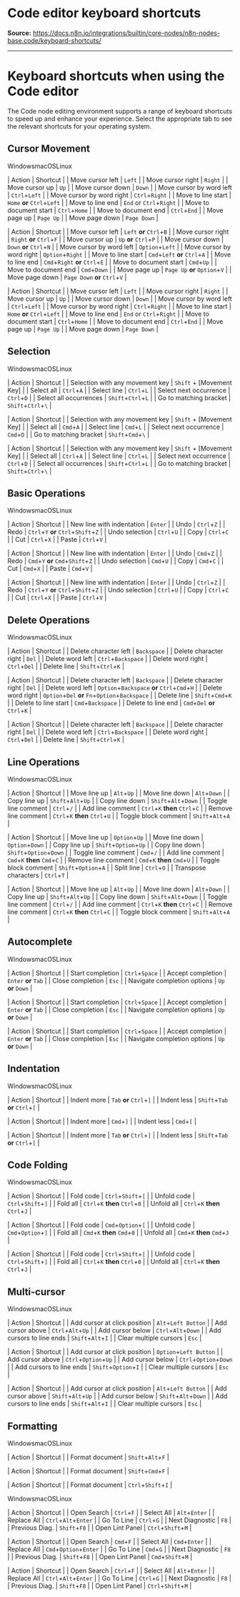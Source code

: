 # Code editor keyboard shortcuts

**Source:** https://docs.n8n.io/integrations/builtin/core-nodes/n8n-nodes-base.code/keyboard-shortcuts/

---

# Keyboard shortcuts when using the Code editor

The Code node editing environment supports a range of keyboard shortcuts to speed up and enhance your experience. Select the appropriate tab to see the relevant shortcuts for your operating system.

## Cursor Movement

WindowsmacOSLinux

| Action | Shortcut |
| Move cursor left | `Left` |
| Move cursor right | `Right` |
| Move cursor up | `Up` |
| Move cursor down | `Down` |
| Move cursor by word left | `Ctrl`+`Left` |
| Move cursor by word right | `Ctrl`+`Right` |
| Move to line start | `Home` **or** `Ctrl`+`Left` |
| Move to line end | `End` or `Ctrl`+`Right` |
| Move to document start | `Ctrl`+`Home` |
| Move to document end | `Ctrl`+`End` |
| Move page up | `Page Up` |
| Move page down | `Page Down` |

| Action | Shortcut |
| Move cursor left | `Left` **or** `Ctrl`+`B` |
| Move cursor right | `Right` **or** `Ctrl`+`F` |
| Move cursor up | `Up` **or** `Ctrl`+`P` |
| Move cursor down | `Down` **or** `Ctrl`+`N` |
| Move cursor by word left | `Option`+`Left` |
| Move cursor by word right | `Option`+`Right` |
| Move to line start | `Cmd`+`Left` **or** `Ctrl`+`A` |
| Move to line end | `Cmd`+`Right` **or** `Ctrl`+`E` |
| Move to document start | `Cmd`+`Up` |
| Move to document end | `Cmd`+`Down` |
| Move page up | `Page Up` **or** `Option`+`V` |
| Move page down | `Page Down` **or** `Ctrl`+`V` |

| Action | Shortcut |
| Move cursor left | `Left` |
| Move cursor right | `Right` |
| Move cursor up | `Up` |
| Move cursor down | `Down` |
| Move cursor by word left | `Ctrl`+`Left` |
| Move cursor by word right | `Ctrl`+`Right` |
| Move to line start | `Home` **or** `Ctrl`+`Left` |
| Move to line end | `End` or `Ctrl`+`Right` |
| Move to document start | `Ctrl`+`Home` |
| Move to document end | `Ctrl`+`End` |
| Move page up | `Page Up` |
| Move page down | `Page Down` |

## Selection

WindowsmacOSLinux

| Action | Shortcut |
| Selection with any movement key | `Shift` + [Movement Key] |
| Select all | `Ctrl`+`A` |
| Select line | `Ctrl`+`L` |
| Select next occurrence | `Ctrl`+`D` |
| Select all occurrences | `Shift`+`Ctrl`+`L` |
| Go to matching bracket | `Shift`+`Ctrl`+`\` |

| Action | Shortcut |
| Selection with any movement key | `Shift` + [Movement Key] |
| Select all | `Cmd`+`A` |
| Select line | `Cmd`+`L` |
| Select next occurrence | `Cmd`+`D` |
| Go to matching bracket | `Shift`+`Cmd`+`\` |

| Action | Shortcut |
| Selection with any movement key | `Shift` + [Movement Key] |
| Select all | `Ctrl`+`A` |
| Select line | `Ctrl`+`L` |
| Select next occurrence | `Ctrl`+`D` |
| Select all occurrences | `Shift`+`Ctrl`+`L` |
| Go to matching bracket | `Shift`+`Ctrl`+`\` |

## Basic Operations

WindowsmacOSLinux

| Action | Shortcut |
| New line with indentation | `Enter` |
| Undo | `Ctrl`+`Z` |
| Redo | `Ctrl`+`Y` **or** `Ctrl`+`Shift`+`Z` |
| Undo selection | `Ctrl`+`U` |
| Copy | `Ctrl`+`C` |
| Cut | `Ctrl`+`X` |
| Paste | `Ctrl`+`V` |

| Action | Shortcut |
| New line with indentation | `Enter` |
| Undo | `Cmd`+`Z` |
| Redo | `Cmd`+`Y` **or** `Cmd`+`Shift`+`Z` |
| Undo selection | `Cmd`+`U` |
| Copy | `Cmd`+`C` |
| Cut | `Cmd`+`X` |
| Paste | `Cmd`+`V` |

| Action | Shortcut |
| New line with indentation | `Enter` |
| Undo | `Ctrl`+`Z` |
| Redo | `Ctrl`+`Y` **or** `Ctrl`+`Shift`+`Z` |
| Undo selection | `Ctrl`+`U` |
| Copy | `Ctrl`+`C` |
| Cut | `Ctrl`+`X` |
| Paste | `Ctrl`+`V` |

## Delete Operations

WindowsmacOSLinux

| Action | Shortcut |
| Delete character left | `Backspace` |
| Delete character right | `Del` |
| Delete word left | `Ctrl`+`Backspace` |
| Delete word right | `Ctrl`+`Del` |
| Delete line | `Shift`+`Ctrl`+`K` |

| Action | Shortcut |
| Delete character left | `Backspace` |
| Delete character right | `Del` |
| Delete word left | `Option`+`Backspace` **or** `Ctrl`+`Cmd`+`H` |
| Delete word right | `Option`+`Del` **or** `Fn`+`Option`+`Backspace` |
| Delete line | `Shift`+`Cmd`+`K` |
| Delete to line start | `Cmd`+`Backspace` |
| Delete to line end | `Cmd`+`Del` **or** `Ctrl`+`K` |

| Action | Shortcut |
| Delete character left | `Backspace` |
| Delete character right | `Del` |
| Delete word left | `Ctrl`+`Backspace` |
| Delete word right | `Ctrl`+`Del` |
| Delete line | `Shift`+`Ctrl`+`K` |

## Line Operations

WindowsmacOSLinux

| Action | Shortcut |
| Move line up | `Alt`+`Up` |
| Move line down | `Alt`+`Down` |
| Copy line up | `Shift`+`Alt`+`Up` |
| Copy line down | `Shift`+`Alt`+`Down` |
| Toggle line comment | `Ctrl`+`/` |
| Add line comment | `Ctrl`+`K` **then** `Ctrl`+`C` |
| Remove line comment | `Ctrl`+`K` **then** `Ctrl`+`U` |
| Toggle block comment | `Shift`+`Alt`+`A` |

| Action | Shortcut |
| Move line up | `Option`+`Up` |
| Move line down | `Option`+`Down` |
| Copy line up | `Shift`+`Option`+`Up` |
| Copy line down | `Shift`+`Option`+`Down` |
| Toggle line comment | `Cmd`+`/` |
| Add line comment | `Cmd`+`K` **then** `Cmd`+`C` |
| Remove line comment | `Cmd`+`K` **then** `Cmd`+`U` |
| Toggle block comment | `Shift`+`Option`+`A` |
| Split line | `Ctrl`+`O` |
| Transpose characters | `Ctrl`+`T` |

| Action | Shortcut |
| Move line up | `Alt`+`Up` |
| Move line down | `Alt`+`Down` |
| Copy line up | `Shift`+`Alt`+`Up` |
| Copy line down | `Shift`+`Alt`+`Down` |
| Toggle line comment | `Ctrl`+`/` |
| Add line comment | `Ctrl`+`K` **then** `Ctrl`+`C` |
| Remove line comment | `Ctrl`+`K` **then** `Ctrl`+`C` |
| Toggle block comment | `Shift`+`Alt`+`A` |

## Autocomplete

WindowsmacOSLinux

| Action | Shortcut |
| Start completion | `Ctrl`+`Space` |
| Accept completion | `Enter` **or** `Tab` |
| Close completion | `Esc` |
| Navigate completion options | `Up` **or** `Down` |

| Action | Shortcut |
| Start completion | `Ctrl`+`Space` |
| Accept completion | `Enter` **or** `Tab` |
| Close completion | `Esc` |
| Navigate completion options | `Up` **or** `Down` |

| Action | Shortcut |
| Start completion | `Ctrl`+`Space` |
| Accept completion | `Enter` **or** `Tab` |
| Close completion | `Esc` |
| Navigate completion options | `Up` **or** `Down` |

## Indentation

WindowsmacOSLinux

| Action | Shortcut |
| Indent more | `Tab` **or** `Ctrl`+`]` |
| Indent less | `Shift`+`Tab` **or** `Ctrl`+`[` |

| Action | Shortcut |
| Indent more | `Cmd`+`]` |
| Indent less | `Cmd`+`[` |

| Action | Shortcut |
| Indent more | `Tab` **or** `Ctrl`+`]` |
| Indent less | `Shift`+`Tab` **or** `Ctrl`+`[` |

## Code Folding

WindowsmacOSLinux

| Action | Shortcut |
| Fold code | `Ctrl`+`Shift`+`[` |
| Unfold code | `Ctrl`+`Shift`+`]` |
| Fold all | `Ctrl`+`K` **then** `Ctrl`+`0` |
| Unfold all | `Ctrl`+`K` **then** `Ctrl`+`J` |

| Action | Shortcut |
| Fold code | `Cmd`+`Option`+`[` |
| Unfold code | `Cmd`+`Option`+`]` |
| Fold all | `Cmd`+`K` **then** `Cmd`+`0` |
| Unfold all | `Cmd`+`K` **then** `Cmd`+`J` |

| Action | Shortcut |
| Fold code | `Ctrl`+`Shift`+`[` |
| Unfold code | `Ctrl`+`Shift`+`]` |
| Fold all | `Ctrl`+`K` **then** `Ctrl`+`0` |
| Unfold all | `Ctrl`+`K` **then** `Ctrl`+`J` |

## Multi-cursor

WindowsmacOSLinux

| Action | Shortcut |
| Add cursor at click position | `Alt`+`Left Button` |
| Add cursor above | `Ctrl`+`Alt`+`Up` |
| Add cursor below | `Ctrl`+`Alt`+`Down` |
| Add cursors to line ends | `Shift`+`Alt`+`I` |
| Clear multiple cursors | `Esc` |

| Action | Shortcut |
| Add cursor at click position | `Option`+`Left Button` |
| Add cursor above | `Ctrl`+`Option`+`Up` |
| Add cursor below | `Ctrl`+`Option`+`Down` |
| Add cursors to line ends | `Shift`+`Option`+`I` |
| Clear multiple cursors | `Esc` |

| Action | Shortcut |
| Add cursor at click position | `Alt`+`Left Button` |
| Add cursor above | `Shift`+`Alt`+`Up` |
| Add cursor below | `Shift`+`Alt`+`Down` |
| Add cursors to line ends | `Shift`+`Alt`+`I` |
| Clear multiple cursors | `Esc` |

## Formatting

WindowsmacOSLinux

| Action | Shortcut |
| Format document | `Shift`+`Alt`+`F` |

| Action | Shortcut |
| Format document | `Shift`+`Cmd`+`F` |

| Action | Shortcut |
| Format document | `Ctrl`+`Shift`+`I` |

WindowsmacOSLinux

| Action | Shortcut |
| Open Search | `Ctrl`+`F` |
| Select All | `Alt`+`Enter` |
| Replace All | `Ctrl`+`Alt`+`Enter` |
| Go To Line | `Ctrl`+`G` |
| Next Diagnostic | `F8` |
| Previous Diag. | `Shift`+`F8` |
| Open Lint Panel | `Ctrl`+`Shift`+`M` |

| Action | Shortcut |
| Open Search | `Cmd`+`F` |
| Select All | `Cmd`+`Enter` |
| Replace All | `Cmd`+`Option`+`Enter` |
| Go To Line | `Cmd`+`G` |
| Next Diagnostic | `F8` |
| Previous Diag. | `Shift`+`F8` |
| Open Lint Panel | `Cmd`+`Shift`+`M` |

| Action | Shortcut |
| Open Search | `Ctrl`+`F` |
| Select All | `Alt`+`Enter` |
| Replace All | `Ctrl`+`Alt`+`Enter` |
| Go To Line | `Ctrl`+`G` |
| Next Diagnostic | `F8` |
| Previous Diag. | `Shift`+`F8` |
| Open Lint Panel | `Ctrl`+`Shift`+`M` |
